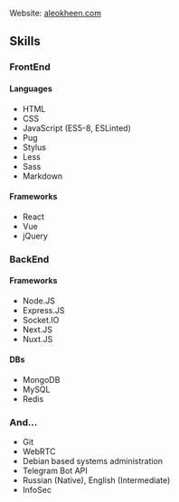 Website: [aleokheen.com](https://aleokheen.com)

## Skills

### FrontEnd

#### Languages

 - HTML
 - CSS
 - JavaScript (ES5-8, ESLinted)
 - Pug
 - Stylus
 - Less
 - Sass
 - Markdown
 
#### Frameworks

 - React
 - Vue
 - jQuery
 
### BackEnd

#### Frameworks
 - Node.JS
 - Express.JS
 - Socket.IO
 - Next.JS
 - Nuxt.JS
 
#### DBs
 - MongoDB
 - MySQL
 - Redis
 
### And...

 - Git
 - WebRTC
 - Debian based systems administration
 - Telegram Bot API
 - Russian (Native), English (Intermediate)
 - InfoSec
